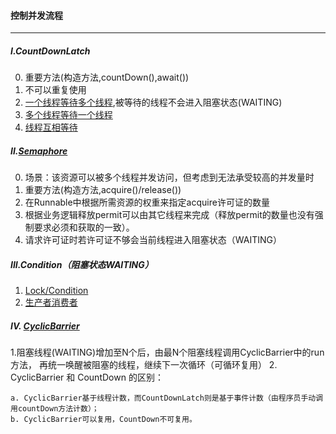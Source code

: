 #### 控制并发流程

---
##### I.CountDownLatch
0. 重要方法(构造方法,countDown(),await())
1. 不可以重复使用
2. [一个线程等待多个线程](countdownlatch/CountDownLatchDemo1.java),被等待的线程不会进入阻塞状态(WAITING)
3. [多个线程等待一个线程](countdownlatch/CountDownLatchDemo2.java)
4. [线程互相等待](countdownlatch/CountDownLatchDemo3.java)

##### II.[Semaphore](semaphore/SemaphoreDemo1.java)
0. 场景：该资源可以被多个线程并发访问，但考虑到无法承受较高的并发量时
1. 重要方法(构造方法,acquire()/release())
2. 在Runnable中根据所需资源的权重来指定acquire许可证的数量
3. 根据业务逻辑释放permit可以由其它线程来完成（释放permit的数量也没有强制要求必须和获取的一致）。
4. 请求许可证时若许可证不够会当前线程进入阻塞状态（WAITING）

##### III.Condition（阻塞状态WAITING）
1. [Lock/Condition](condition/ConditionDemo1.java)
2. [生产者消费者](condition/ConsumerProvider.java)


##### IV. [CyclicBarrier](cyclicbarrier/CyclicBarrierDemo.java)
1.阻塞线程(WAITING)增加至N个后，由最N个阻塞线程调用CyclicBarrier中的run方法，
再统一唤醒被阻塞的线程，继续下一次循环（可循环复用）
2. CyclicBarrier 和 CountDown 的区别：

    a. CyclicBarrier基于线程计数，而CountDownLatch则是基于事件计数（由程序员手动调用countDown方法计数）；
    b. CyclicBarrier可以复用，CountDown不可复用。
